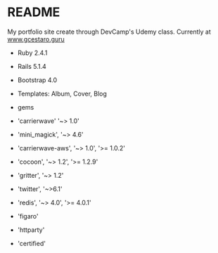 # README

My portfolio site create through DevCamp's Udemy class. Currently at www.gcestaro.guru

* Ruby 2.4.1
* Rails 5.1.4
* Bootstrap 4.0
*   Templates: Album, Cover, Blog

* gems
*   'carrierwave' '~> 1.0'
*   'mini_magick', '~> 4.6'
*   'carrierwave-aws', '~> 1.0', '>= 1.0.2'
*   'cocoon', '~> 1.2', '>= 1.2.9'
*   'gritter', '~> 1.2'
*   'twitter', '~>6.1'
*   'redis', '~> 4.0', '>= 4.0.1'
*   'figaro'
*   'httparty'
*   'certified'
